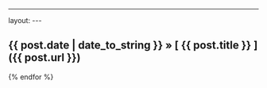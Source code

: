 ---
layout: ---

## {{ post.date | date_to_string }} &raquo; [ {{ post.title }} ]({{ post.url }})
{% endfor %}
